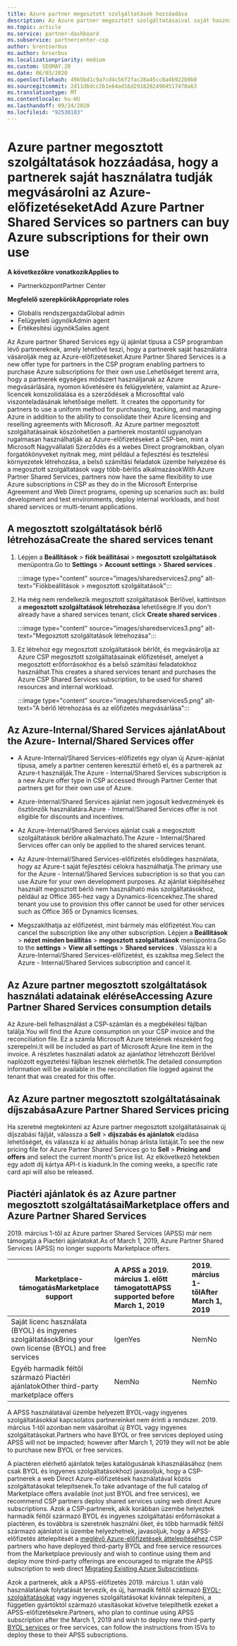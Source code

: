 ```yaml
---
title: Azure partner megosztott szolgáltatások hozzáadása
description: Az Azure partner megosztott szolgáltatásaival saját használatra vásárolhat Azure-előfizetéseket, és egységes módszert használhat az Azure megvásárlásához, nyomon követéséhez és kezeléséhez.
ms.topic: article
ms.service: partner-dashboard
ms.subservice: partnercenter-csp
author: brentserbus
ms.author: brserbus
ms.localizationpriority: medium
ms.custom: SEOMAY.20
ms.date: 06/03/2020
ms.openlocfilehash: 49b5bd1c9a7cd4c56f2fac28a45cc8a4b922b9b0
ms.sourcegitcommit: 2d11dbdcc2b1e64ad16d29182824984517470a63
ms.translationtype: MT
ms.contentlocale: hu-HU
ms.lasthandoff: 09/24/2020
ms.locfileid: "92530103"
---
```

# <a name="add-azure-partner-shared-services-so-partners-can-buy-azure-subscriptions-for-their-own-use"></a><span data-ttu-id="ff363-103">Azure partner megosztott szolgáltatások hozzáadása, hogy a partnerek saját használatra tudják megvásárolni az Azure-előfizetéseket</span><span class="sxs-lookup"><span data-stu-id="ff363-103">Add Azure Partner Shared Services so partners can buy Azure subscriptions for their own use</span></span>

<span data-ttu-id="ff363-104">**A következőkre vonatkozik**</span><span class="sxs-lookup"><span data-stu-id="ff363-104">**Applies to**</span></span>

- <span data-ttu-id="ff363-105">Partnerközpont</span><span class="sxs-lookup"><span data-stu-id="ff363-105">Partner Center</span></span>
 
<span data-ttu-id="ff363-106">**Megfelelő szerepkörök**</span><span class="sxs-lookup"><span data-stu-id="ff363-106">**Appropriate roles**</span></span>

- <span data-ttu-id="ff363-107">Globális rendszergazda</span><span class="sxs-lookup"><span data-stu-id="ff363-107">Global admin</span></span>
- <span data-ttu-id="ff363-108">Felügyeleti ügynök</span><span class="sxs-lookup"><span data-stu-id="ff363-108">Admin agent</span></span>
- <span data-ttu-id="ff363-109">Értékesítési ügynök</span><span class="sxs-lookup"><span data-stu-id="ff363-109">Sales agent</span></span>

<span data-ttu-id="ff363-110">Az Azure partner Shared Services egy új ajánlat típusa a CSP programban lévő partnereknek, amely lehetővé teszi, hogy a partnerek saját használatra vásárolják meg az Azure-előfizetéseket.</span><span class="sxs-lookup"><span data-stu-id="ff363-110">Azure Partner Shared Services is a new offer type for partners in the CSP program enabling partners to purchase Azure subscriptions for their own use.</span></span><span data-ttu-id="ff363-111">Lehetőséget teremt arra, hogy a partnerek egységes módszert használjanak az Azure megvásárlására, nyomon követésére és felügyeletére, valamint az Azure-licencek konszolidálása és a szerződések a Microsofttal való viszonteladásának lehetősége mellett.</span><span class="sxs-lookup"><span data-stu-id="ff363-111">  It creates the opportunity for partners to use a uniform method for purchasing, tracking, and managing Azure in addition to the ability to consolidate their Azure licensing and reselling agreements with Microsoft.</span></span> <span data-ttu-id="ff363-112">Az Azure partner megosztott szolgáltatásainak köszönhetően a partnerek mostantól ugyanolyan rugalmasan használhatják az Azure-előfizetéseket a CSP-ben, mint a Microsoft Nagyvállalati Szerződés és a webes Direct programokban, olyan forgatókönyveket nyitnak meg, mint például a fejlesztési és tesztelési környezetek létrehozása, a belső számítási feladatok üzembe helyezése és a megosztott szolgáltatások vagy több-bérlős alkalmazások</span><span class="sxs-lookup"><span data-stu-id="ff363-112">With Azure Partner Shared Services, partners now have the same flexibility to use Azure subscriptions in CSP as they do in the Microsoft Enterprise Agreement and Web Direct programs, opening up scenarios such as:  build development and test environments, deploy internal workloads, and host shared services or multi-tenant applications.</span></span>  

## <a name="create-the-shared-services-tenant"></a><span data-ttu-id="ff363-113">A megosztott szolgáltatások bérlő létrehozása</span><span class="sxs-lookup"><span data-stu-id="ff363-113">Create the shared services tenant</span></span>

1. <span data-ttu-id="ff363-114">Lépjen a **Beállítások**  >  **fiók beállításai**  >  **megosztott szolgáltatások** menüpontra.</span><span class="sxs-lookup"><span data-stu-id="ff363-114">Go to **Settings** > **Account settings** > **Shared services** .</span></span>

   :::image type="content" source="images/sharedservices2.png" alt-text="Fiókbeállítások > megosztott szolgáltatások":::

2. <span data-ttu-id="ff363-116">Ha még nem rendelkezik megosztott szolgáltatások Bérlővel, kattintson a **megosztott szolgáltatások létrehozása** lehetőségre.</span><span class="sxs-lookup"><span data-stu-id="ff363-116">If you don't already have a shared services tenant, click **Create shared services** .</span></span>

   :::image type="content" source="images/sharedservices3.png" alt-text="Megosztott szolgáltatások létrehozása":::

3. <span data-ttu-id="ff363-118">Ez létrehoz egy megosztott szolgáltatások bérlőt, és megvásárolja az Azure CSP megosztott szolgáltatásainak előfizetését, amelyet a megosztott erőforrásokhoz és a belső számítási feladatokhoz használhat.</span><span class="sxs-lookup"><span data-stu-id="ff363-118">This creates a shared services tenant and purchases the Azure CSP Shared Services subscription, to be used for shared resources and internal workload.</span></span>

   :::image type="content" source="images/sharedservices5.png" alt-text="A bérlő létrehozása és az előfizetés megvásárlása":::

## <a name="about-the-azure--internalshared-services-offer"></a><span data-ttu-id="ff363-120">Az Azure-Internal/Shared Services ajánlat</span><span class="sxs-lookup"><span data-stu-id="ff363-120">About the Azure- Internal/Shared Services offer</span></span>

- <span data-ttu-id="ff363-121">A Azure-Internal/Shared Services-előfizetés egy olyan új Azure-ajánlat típusa, amely a partner centeren keresztül érhető el, és a partnerek az Azure-t használják.</span><span class="sxs-lookup"><span data-stu-id="ff363-121">The Azure - Internal/Shared Services subscription is a new Azure offer type in CSP accessed through Partner Center that partners get for their own use of Azure.</span></span>

- <span data-ttu-id="ff363-122">Azure-Internal/Shared Services ajánlat nem jogosult kedvezmények és ösztönzők használatára.</span><span class="sxs-lookup"><span data-stu-id="ff363-122">Azure - Internal/Shared Services offer is not eligible for discounts and incentives.</span></span>

- <span data-ttu-id="ff363-123">Az Azure-Internal/Shared Services ajánlat csak a megosztott szolgáltatások bérlőre alkalmazható.</span><span class="sxs-lookup"><span data-stu-id="ff363-123">The Azure - Internal/Shared Services offer can only be applied to the shared services tenant.</span></span>

- <span data-ttu-id="ff363-124">Az Azure-Internal/Shared Services-előfizetés elsődleges használata, hogy az Azure-t saját fejlesztési célokra használhatja.</span><span class="sxs-lookup"><span data-stu-id="ff363-124">The primary use for the Azure - Internal/Shared Services subscription is so that you can use Azure for your own development purposes.</span></span> <span data-ttu-id="ff363-125">Az ajánlat kiépítéséhez használt megosztott bérlő nem használható más szolgáltatásokhoz, például az Office 365-hez vagy a Dynamics-licencekhez.</span><span class="sxs-lookup"><span data-stu-id="ff363-125">The shared tenant you use to provision this offer cannot be used for other services such as Office 365 or Dynamics licenses.</span></span>

- <span data-ttu-id="ff363-126">Megszakíthatja az előfizetést, mint bármely más előfizetést.</span><span class="sxs-lookup"><span data-stu-id="ff363-126">You can cancel the subscription like any other subscription.</span></span> <span data-ttu-id="ff363-127">Lépjen a **Beállítások**  >  **nézet minden beállítás**  >  **megosztott szolgáltatások** menüpontra.</span><span class="sxs-lookup"><span data-stu-id="ff363-127">Go to the **settings** > **View all settings** > **Shared services** .</span></span> <span data-ttu-id="ff363-128">Válassza ki a Azure-Internal/Shared Services-előfizetést, és szakítsa meg.</span><span class="sxs-lookup"><span data-stu-id="ff363-128">Select the Azure - Internal/Shared Services subscription and cancel it.</span></span>

## <a name="accessing-azure-partner-shared-services-consumption-details"></a><span data-ttu-id="ff363-129">Az Azure partner megosztott szolgáltatások használati adatainak elérése</span><span class="sxs-lookup"><span data-stu-id="ff363-129">Accessing Azure Partner Shared Services consumption details</span></span>

<span data-ttu-id="ff363-130">Az Azure-beli felhasználást a CSP-számlán és a megbékélési fájlban találja.</span><span class="sxs-lookup"><span data-stu-id="ff363-130">You will find the Azure consumption on your CSP invoice and the reconciliation file.</span></span> <span data-ttu-id="ff363-131">Ez a számla Microsoft Azure tételének részeként fog szerepelni.</span><span class="sxs-lookup"><span data-stu-id="ff363-131">It will be included as part of Microsoft Azure line item in the invoice.</span></span> <span data-ttu-id="ff363-132">A részletes használati adatok az ajánlathoz létrehozott Bérlővel naplózott egyeztetési fájlban lesznek elérhetők.</span><span class="sxs-lookup"><span data-stu-id="ff363-132">The detailed consumption information will be available in the reconciliation file logged against the tenant that was created for this offer.</span></span>

## <a name="azure-partner-shared-services-pricing"></a><span data-ttu-id="ff363-133">Az Azure partner megosztott szolgáltatásainak díjszabása</span><span class="sxs-lookup"><span data-stu-id="ff363-133">Azure Partner Shared Services pricing</span></span>

<span data-ttu-id="ff363-134">Ha szeretné megtekinteni az Azure partner megosztott szolgáltatásainak új díjszabási fájlját, válassza a **Sell**  >  **díjszabás és ajánlatok** eladása lehetőséget, és válassza ki az aktuális hónap árlista listáját.</span><span class="sxs-lookup"><span data-stu-id="ff363-134">To see the new pricing file for Azure Partner Shared Services go to **Sell** > **Pricing and offers** and select the current month's price list.</span></span> <span data-ttu-id="ff363-135">Az elkövetkező hetekben egy adott díj kártya API-t is kiadunk.</span><span class="sxs-lookup"><span data-stu-id="ff363-135">In the coming weeks, a specific rate card api will also be released.</span></span>

## <a name="marketplace-offers-and-azure-partner-shared-services"></a><span data-ttu-id="ff363-136">Piactéri ajánlatok és az Azure partner megosztott szolgáltatásai</span><span class="sxs-lookup"><span data-stu-id="ff363-136">Marketplace offers and Azure Partner Shared Services</span></span>

<span data-ttu-id="ff363-137">2019. március 1-től az Azure partner Shared Services (APSS) már nem támogatja a Piactéri ajánlatokat.</span><span class="sxs-lookup"><span data-stu-id="ff363-137">As of March 1, 2019, Azure Partner Shared Services (APSS) no longer supports Marketplace offers.</span></span>

|<span data-ttu-id="ff363-138">**Marketplace-támogatás**</span><span class="sxs-lookup"><span data-stu-id="ff363-138">**Marketplace support**</span></span>   |<span data-ttu-id="ff363-139">**A APSS a 2019. március 1. előtt támogatott**</span><span class="sxs-lookup"><span data-stu-id="ff363-139">**APSS supported before March 1, 2019**</span></span>|<span data-ttu-id="ff363-140">**2019. március 1-től**</span><span class="sxs-lookup"><span data-stu-id="ff363-140">**After March 1, 2019**</span></span>|
|---------------------------|:----------------------------|:-------------------|
|<span data-ttu-id="ff363-141">Saját licenc használata (BYOL) és ingyenes szolgáltatások</span><span class="sxs-lookup"><span data-stu-id="ff363-141">Bring your own license (BYOL) and free services</span></span>   | <span data-ttu-id="ff363-142">Igen</span><span class="sxs-lookup"><span data-stu-id="ff363-142">Yes</span></span>   | <span data-ttu-id="ff363-143">Nem</span><span class="sxs-lookup"><span data-stu-id="ff363-143">No</span></span>|
|<span data-ttu-id="ff363-144">Egyéb harmadik féltől származó Piactéri ajánlatok</span><span class="sxs-lookup"><span data-stu-id="ff363-144">Other third-party marketplace offers</span></span>   | <span data-ttu-id="ff363-145">Nem</span><span class="sxs-lookup"><span data-stu-id="ff363-145">No</span></span>   |<span data-ttu-id="ff363-146">Nem</span><span class="sxs-lookup"><span data-stu-id="ff363-146">No</span></span>|

<span data-ttu-id="ff363-147">A APSS használatával üzembe helyezett BYOL-vagy ingyenes szolgáltatásokkal kapcsolatos partnereinket nem érinti a rendszer. 2019. március 1-től azonban nem vásárolhat új BYOL vagy ingyenes szolgáltatásokat.</span><span class="sxs-lookup"><span data-stu-id="ff363-147">Partners who have BYOL or free services deployed using APSS will not be impacted; however after March 1, 2019 they will not be able to purchase new BYOL or free services.</span></span>

<span data-ttu-id="ff363-148">A piactéren elérhető ajánlatok teljes katalógusának kihasználásához (nem csak BYOL és ingyenes szolgáltatásokhoz) javasoljuk, hogy a CSP-partnerek a web Direct Azure-előfizetések használatával közös szolgáltatásokat telepítsenek.</span><span class="sxs-lookup"><span data-stu-id="ff363-148">To take advantage of the full catalog of Marketplace offers available (not just BYOL and free services), we recommend CSP partners deploy shared services using web direct Azure subscriptions.</span></span>  <span data-ttu-id="ff363-149">Azok a CSP-partnerek, akik korábban üzembe helyeztek harmadik féltől származó BYOL és ingyenes szolgáltatási erőforrásokat a piactéren, és továbbra is szeretnék használni őket, és több harmadik féltől származó ajánlatot is üzembe helyezhetnek, javasoljuk, hogy a APSS-előfizetés áttelepítését a [meglévő Azure-előfizetések áttelepítéséhez](/azure/cloud-solution-provider/migration/migration#migrating-existing-azure-subscriptions).</span><span class="sxs-lookup"><span data-stu-id="ff363-149">CSP partners who have deployed third-party BYOL and free service resources from the Marketplace previously and wish to continue using them and deploy more third-party offerings are encouraged to migrate the APSS subscription to web direct [Migrating Existing Azure Subscriptions](/azure/cloud-solution-provider/migration/migration#migrating-existing-azure-subscriptions).</span></span>

<span data-ttu-id="ff363-150">Azok a partnerek, akik a APSS-előfizetés 2019. március 1. után való használatának folytatását tervezik, és új, harmadik féltől származó [BYOL-szolgáltatásokat](https://azuremarketplace.microsoft.com/marketplace/apps?filters=byol) vagy ingyenes szolgáltatásokat kívánnak telepíteni, a független gyártóktól származó utasításokat követve telepíthetik ezeket a APSS-előfizetésekre.</span><span class="sxs-lookup"><span data-stu-id="ff363-150">Partners, who plan to continue using APSS subscription after the March 1, 2019 and wish to deploy new third-party [BYOL services](https://azuremarketplace.microsoft.com/marketplace/apps?filters=byol) or free services, can follow the instructions from ISVs to deploy these to their APSS subscriptions.</span></span>
